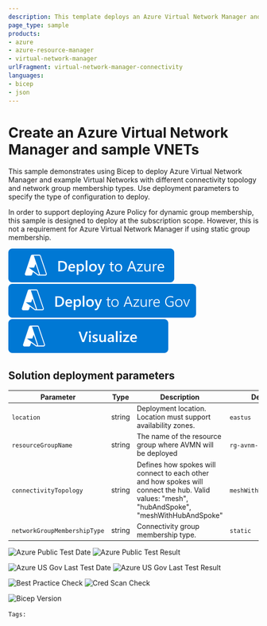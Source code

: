 ```yaml
---
description: This template deploys an Azure Virtual Network Manager and sample virtual networks into the named resource group. It supports multiple connectivity topologies and network group membership types.
page_type: sample
products:
- azure
- azure-resource-manager
- virtual-network-manager
urlFragment: virtual-network-manager-connectivity
languages:
- bicep
- json
---
```

# Create an Azure Virtual Network Manager and sample VNETs

This sample demonstrates using Bicep to deploy Azure Virtual Network Manager and example Virtual Networks with different connectivity topology and network group membership types. Use deployment parameters to specify the type of configuration to deploy.

In order to support deploying Azure Policy for dynamic group membership, this sample is designed to deploy at the subscription scope. However, this is not a requirement for Azure Virtual Network Manager if using static group membership.

[![Deploy To Azure](https://raw.githubusercontent.com/Azure/azure-quickstart-templates/master/1-CONTRIBUTION-GUIDE/images/deploytoazure.svg?sanitize=true)](https://portal.azure.com/#create/Microsoft.Template/uri/https%3A%2F%2Fraw.githubusercontent.com%2FAzure%2Fazure-quickstart-templates%2Fmaster%2Fsubscription-deployments%2Fmicrosoft.network%2Fvirtual-network-manager-connectivity%2Fazuredeploy.json)
[![Deploy To Azure US Gov](https://raw.githubusercontent.com/Azure/azure-quickstart-templates/master/1-CONTRIBUTION-GUIDE/images/deploytoazuregov.svg?sanitize=true)](https://portal.azure.us/#create/Microsoft.Template/uri/https%3A%2F%2Fraw.githubusercontent.com%2FAzure%2Fazure-quickstart-templates%2Fmaster%2Fsubscription-deployments%2Fmicrosoft.network%2Fvirtual-network-manager-connectivity%2Fazuredeploy.json)
[![Visualize](https://raw.githubusercontent.com/Azure/azure-quickstart-templates/master/1-CONTRIBUTION-GUIDE/images/visualizebutton.svg?sanitize=true)](http://armviz.io/#/?load=https%3A%2F%2Fraw.githubusercontent.com%2FAzure%2Fazure-quickstart-templates%2Fmaster%2Fsubscription-deployments%2Fmicrosoft.network%2Fvirtual-network-manager-connectivity%2Fazuredeploy.json)

## Solution deployment parameters

| Parameter | Type | Description | Default |
|---|---|---|--|
| `location` | string | Deployment location. Location must support availability zones. | `eastus` |
| `resourceGroupName` | string | The name of the resource group where AVMN will be deployed | `rg-avnm-sample` |
| `connectivityTopology` | string | Defines how spokes will connect to each other and how spokes will connect the hub. Valid values: "mesh", "hubAndSpoke", "meshWithHubAndSpoke" | `meshWithHubAndSpoke` |
| `networkGroupMembershipType` | string | Connectivity group membership type.| `static` |

![Azure Public Test Date](https://azurequickstartsservice.blob.core.windows.net/badges/quickstarts/microsoft.network/virtual-network-manager-connectivity/PublicLastTestDate.svg)
![Azure Public Test Result](https://azurequickstartsservice.blob.core.windows.net/badges/quickstarts/microsoft.network/virtual-network-manager-connectivity/PublicDeployment.svg)

![Azure US Gov Last Test Date](https://azurequickstartsservice.blob.core.windows.net/badges/quickstarts/microsoft.network/virtual-network-manager-connectivity/FairfaxLastTestDate.svg)
![Azure US Gov Last Test Result](https://azurequickstartsservice.blob.core.windows.net/badges/quickstarts/microsoft.network/virtual-network-manager-connectivity/FairfaxDeployment.svg)

![Best Practice Check](https://azurequickstartsservice.blob.core.windows.net/badges/quickstarts/microsoft.network/virtual-network-manager-connectivity/BestPracticeResult.svg)
![Cred Scan Check](https://azurequickstartsservice.blob.core.windows.net/badges/quickstarts/microsoft.network/virtual-network-manager-connectivity/CredScanResult.svg)

![Bicep Version](https://azurequickstartsservice.blob.core.windows.net/badges/quickstarts/microsoft.network/virtual-network-manager-connectivity/BicepVersion.svg)

`Tags: `